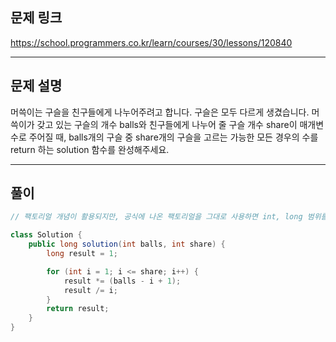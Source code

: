 ## 문제 링크

https://school.programmers.co.kr/learn/courses/30/lessons/120840

---

## 문제 설명

머쓱이는 구슬을 친구들에게 나누어주려고 합니다. 구슬은 모두 다르게 생겼습니다. 머쓱이가 갖고 있는 구슬의 개수 balls와 친구들에게 나누어 줄 구슬 개수 share이 매개변수로 주어질 때, balls개의 구슬 중 share개의 구슬을 고르는 가능한 모든 경우의 수를 return 하는 solution 함수를 완성해주세요.

---

## 풀이

```java
// 팩토리얼 개념이 활용되지만, 공식에 나온 팩토리얼을 그대로 사용하면 int, long 범위를 초과한 값이 변수에 할당될 수 있기에 반복문으로 결과값이 long 범위를 넘지 않도록 하면서 풀어줘야 한다.

class Solution {
    public long solution(int balls, int share) {
        long result = 1;

        for (int i = 1; i <= share; i++) {
            result *= (balls - i + 1);
            result /= i;
        }
        return result;
    }
}
```
